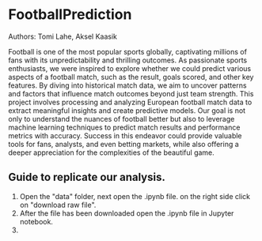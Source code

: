 # FootballPrediction
Authors: Tomi Lahe, Aksel Kaasik

Football is one of the most popular sports globally, captivating millions of fans with its unpredictability and thrilling outcomes. As passionate sports enthusiasts, we were inspired to explore whether we could predict various aspects of a football match, such as the result, goals scored, and other key features. By diving into historical match data, we aim to uncover patterns and factors that influence match outcomes beyond just team strength.
This project involves processing and analyzing European football match data to extract meaningful insights and create predictive models. Our goal is not only to understand the nuances of football better but also to leverage machine learning techniques to predict match results and performance metrics with accuracy. Success in this endeavor could provide valuable tools for fans, analysts, and even betting markets, while also offering a deeper appreciation for the complexities of the beautiful game.

## Guide to replicate our analysis.

1) Open the "data" folder, next open the .ipynb file. on the right side click on "download raw file".
2) After the file has been downloaded open the .ipynb file in Jupyter notebook.
3) 
